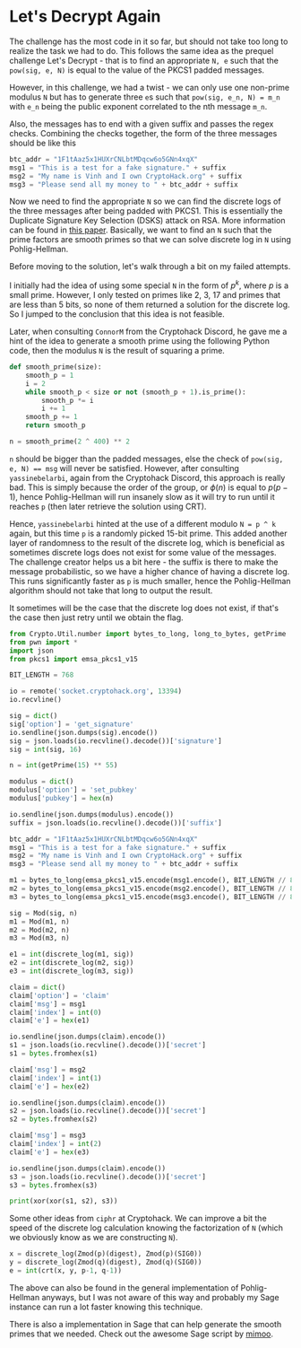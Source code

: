 # Let's Decrypt Again

The challenge has the most code in it so far, but should not take too long to realize the task we had to do. This follows the same idea as the prequel challenge Let's Decrypt - that is to find an appropriate `N, e` such that the `pow(sig, e, N)` is equal to the value of the PKCS1 padded messages.

However, in this challenge, we had a twist - we can only use one non-prime modulus `N` but has to generate three `e`s such that `pow(sig, e_n, N) = m_n` with `e_n` being the public exponent correlated to the nth message `m_n`. 

Also, the messages has to end with a given suffix and passes the regex checks. Combining the checks together, the form of the three messages should be like this 

```python
btc_addr = "1F1tAaz5x1HUXrCNLbtMDqcw6o5GNn4xqX"
msg1 = "This is a test for a fake signature." + suffix
msg2 = "My name is Vinh and I own CryptoHack.org" + suffix
msg3 = "Please send all my money to " + btc_addr + suffix
```

Now we need to find the appropriate `N` so we can find the discrete logs of the three messages after being padded with PKCS1. This is essentially the Duplicate Signature Key Selection (DSKS) attack on RSA. More information can be found in [this paper](http://mpqs.free.fr/corr98-42.pdf#page=11). Basically, we want to find an `N` such that the prime factors are smooth primes so that we can solve discrete log in `N` using Pohlig-Hellman. 

Before moving to the solution, let's walk through a bit on my failed attempts. 

I initially had the idea of using some special `N` in the form of $p ^ k$, where $p$ is a small prime. However, I only tested on primes like 2, 3, 17 and primes that are less than 5 bits, so none of them returned a solution for the discrete log. So I jumped to the conclusion that this idea is not feasible.

Later, when consulting `ConnorM` from the Cryptohack Discord, he gave me a hint of the idea to generate a smooth prime using the following Python code, then the modulus `N` is the result of squaring a prime.

```python
def smooth_prime(size):
    smooth_p = 1
    i = 2
    while smooth_p < size or not (smooth_p + 1).is_prime():
        smooth_p *= i
        i += 1
    smooth_p += 1
    return smooth_p

n = smooth_prime(2 ^ 400) ** 2
```

`n` should be bigger than the padded messages, else the check of `pow(sig, e, N) == msg` will never be satisfied. However, after consulting `yassinebelarbi`, again from the Cryptohack Discord, this approach is really bad. This is simply because the order of the group, or $\phi(n)$ is equal to $p(p-1)$, hence Pohlig-Hellman will run insanely slow as it will try to run until it reaches `p` (then later retrieve the solution using CRT). 

Hence, `yassinebelarbi` hinted at the use of a different modulo `N = p ^ k` again, but this time `p` is a randomly picked 15-bit prime. This added another layer of randomness to the result of the discrete log, which is beneficial as sometimes discrete logs does not exist for some value of the messages. The challenge creator helps us a bit here - the suffix is there to make the message probabilistic, so we have a higher chance of having a discrete log. This runs significantly faster as `p` is much smaller, hence the Pohlig-Hellman algorithm should not take that long to output the result.

It sometimes will be the case that the discrete log does not exist, if that's the case then just retry until we obtain the flag.

```python
from Crypto.Util.number import bytes_to_long, long_to_bytes, getPrime
from pwn import * 
import json 
from pkcs1 import emsa_pkcs1_v15

BIT_LENGTH = 768

io = remote('socket.cryptohack.org', 13394)
io.recvline()

sig = dict()
sig['option'] = 'get_signature'
io.sendline(json.dumps(sig).encode())
sig = json.loads(io.recvline().decode())['signature']
sig = int(sig, 16)

n = int(getPrime(15) ** 55)

modulus = dict()
modulus['option'] = 'set_pubkey'
modulus['pubkey'] = hex(n)

io.sendline(json.dumps(modulus).encode())
suffix = json.loads(io.recvline().decode())['suffix']

btc_addr = "1F1tAaz5x1HUXrCNLbtMDqcw6o5GNn4xqX"
msg1 = "This is a test for a fake signature." + suffix
msg2 = "My name is Vinh and I own CryptoHack.org" + suffix
msg3 = "Please send all my money to " + btc_addr + suffix

m1 = bytes_to_long(emsa_pkcs1_v15.encode(msg1.encode(), BIT_LENGTH // 8))
m2 = bytes_to_long(emsa_pkcs1_v15.encode(msg2.encode(), BIT_LENGTH // 8))
m3 = bytes_to_long(emsa_pkcs1_v15.encode(msg3.encode(), BIT_LENGTH // 8))

sig = Mod(sig, n)
m1 = Mod(m1, n)
m2 = Mod(m2, n)
m3 = Mod(m3, n)

e1 = int(discrete_log(m1, sig))
e2 = int(discrete_log(m2, sig))
e3 = int(discrete_log(m3, sig))

claim = dict()
claim['option'] = 'claim'
claim['msg'] = msg1 
claim['index'] = int(0) 
claim['e'] = hex(e1)

io.sendline(json.dumps(claim).encode())
s1 = json.loads(io.recvline().decode())['secret']
s1 = bytes.fromhex(s1)

claim['msg'] = msg2 
claim['index'] = int(1) 
claim['e'] = hex(e2)

io.sendline(json.dumps(claim).encode())
s2 = json.loads(io.recvline().decode())['secret']
s2 = bytes.fromhex(s2)

claim['msg'] = msg3 
claim['index'] = int(2)
claim['e'] = hex(e3)

io.sendline(json.dumps(claim).encode())
s3 = json.loads(io.recvline().decode())['secret']
s3 = bytes.fromhex(s3)

print(xor(xor(s1, s2), s3))
```

Some other ideas from `ciphr` at Cryptohack. We can improve a bit the speed of the discrete log calculation knowing the factorization of `N` (which we obviously know as we are constructing `N`). 

```python
x = discrete_log(Zmod(p)(digest), Zmod(p)(SIG0))
y = discrete_log(Zmod(q)(digest), Zmod(q)(SIG0))
e = int(crt(x, y, p-1, q-1))
```

The above can also be found in the general implementation of Pohlig-Hellman anyways, but I was not aware of this way and probably my Sage instance can run a lot faster knowing this technique.

There is also a implementation in Sage that can help generate the smooth primes that we needed. Check out the awesome Sage script by [mimoo](https://github.com/mimoo/Diffie-Hellman_Backdoor/blob/master/backdoor_generator/backdoor_generator.sage#L84). 
